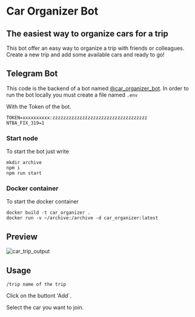 # Car Organizer Bot
## The easiest way to organize cars for a trip

This bot offer an easy way to organize a trip with friends or colleagues.
Create a new trip and add some available cars and ready to go!


## Telegram Bot

This code is the backend of a bot named [@car_organizer_bot](http://telegram.me/car_organizer_bot).
In order to run the bot locally you must create a file named `.env`

With the Token of the bot.

```
TOKEN=xxxxxxxxxx:zzzzzzzzzzzzzzzzzzzzzzzzzzzzzzzzzzz
NTBA_FIX_319=1
```

### Start node
To start the bot just write

```
mkdir archive
npm i
npm run start
```

### Docker container
To start the docker container

```
docker build -t car_organizer .
docker run -v ~/archive:/archive -d car_organizer:latest
```

## Preview
![car_trip_output](https://user-images.githubusercontent.com/6942680/131878039-33278302-6d89-408c-aeb1-f0034672b234.gif)


## Usage

`/trip name of the trip`

Click on the buttont 'Add`.

Select the car you want to join.
